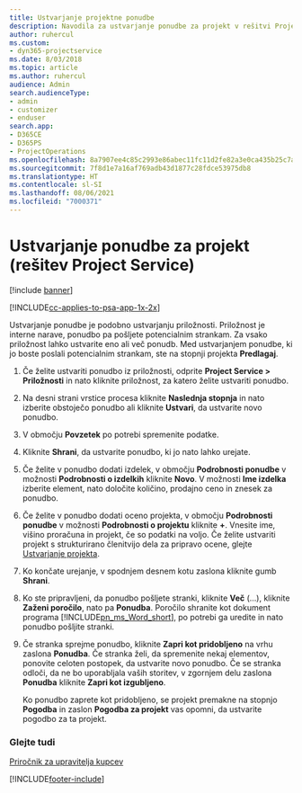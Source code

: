 ```yaml
---
title: Ustvarjanje projektne ponudbe
description: Navodila za ustvarjanje ponudbe za projekt v rešitvi Project Service
author: ruhercul
ms.custom:
- dyn365-projectservice
ms.date: 8/03/2018
ms.topic: article
ms.author: ruhercul
audience: Admin
search.audienceType:
- admin
- customizer
- enduser
search.app:
- D365CE
- D365PS
- ProjectOperations
ms.openlocfilehash: 8a7907ee4c85c2993e86abec11fc11d2fe82a3e0ca435b25c7a213bbce931e73
ms.sourcegitcommit: 7f8d1e7a16af769adb43d1877c28fdce53975db8
ms.translationtype: HT
ms.contentlocale: sl-SI
ms.lasthandoff: 08/06/2021
ms.locfileid: "7000371"
---
```

# <a name="create-a-project-quote-project-service"></a>Ustvarjanje ponudbe za projekt (rešitev Project Service)

[!include [banner](../includes/psa-now-project-operations.md)]

[!INCLUDE[cc-applies-to-psa-app-1x-2x](../includes/cc-applies-to-psa-app-1x-2x.md)]

Ustvarjanje ponudbe je podobno ustvarjanju priložnosti. Priložnost je interne narave, ponudbo pa pošljete potencialnim strankam. Za vsako priložnost lahko ustvarite eno ali več ponudb. Med ustvarjanjem ponudbe, ki jo boste poslali potencialnim strankam, ste na stopnji projekta **Predlagaj**.  
  
1. Če želite ustvariti ponudbo iz priložnosti, odprite **Project Service > Priložnosti** in nato kliknite priložnost, za katero želite ustvariti ponudbo.  
  
2. Na desni strani vrstice procesa kliknite **Naslednja stopnja** in nato izberite obstoječo ponudbo ali kliknite **Ustvari**, da ustvarite novo ponudbo.  
  
3. V območju **Povzetek** po potrebi spremenite podatke.  
  
4. Kliknite **Shrani**, da ustvarite ponudbo, ki jo nato lahko urejate.  
  
5. Če želite v ponudbo dodati izdelek, v območju **Podrobnosti ponudbe** v možnosti **Podrobnosti o izdelkih** kliknite **Novo**. V možnosti **Ime izdelka** izberite element, nato določite količino, prodajno ceno in znesek za ponudbo.  
  
6. Če želite v ponudbo dodati oceno projekta, v območju **Podrobnosti ponudbe** v možnosti **Podrobnosti o projektu** kliknite **+**. Vnesite ime, višino proračuna in projekt, če so podatki na voljo. Če želite ustvariti projekt s strukturirano členitvijo dela za pripravo ocene, glejte [Ustvarjanje projekta](../psa/create-project.md).  
  
7. Ko končate urejanje, v spodnjem desnem kotu zaslona kliknite gumb **Shrani**.  
  
8. Ko ste pripravljeni, da ponudbo pošljete stranki, kliknite **Več** (…), kliknite **Zaženi poročilo**, nato pa **Ponudba**. Poročilo shranite kot dokument programa [!INCLUDE[pn_ms_Word_short](../includes/pn-ms-word-short.md)], po potrebi ga uredite in nato ponudbo pošljite stranki.  
  
9. Če stranka sprejme ponudbo, kliknite **Zapri kot pridobljeno** na vrhu zaslona **Ponudba**. Če stranka želi, da spremenite nekaj elementov, ponovite celoten postopek, da ustvarite novo ponudbo. Če se stranka odloči, da ne bo uporabljala vaših storitev, v zgornjem delu zaslona **Ponudba** kliknite **Zapri kot izgubljeno**.  
  
   Ko ponudbo zaprete kot pridobljeno, se projekt premakne na stopnjo **Pogodba** in zaslon **Pogodba za projekt** vas opomni, da ustvarite pogodbo za ta projekt.  
  
### <a name="see-also"></a>Glejte tudi  
 [Priročnik za upravitelja kupcev](../psa/account-manager-guide.md)


[!INCLUDE[footer-include](../includes/footer-banner.md)]